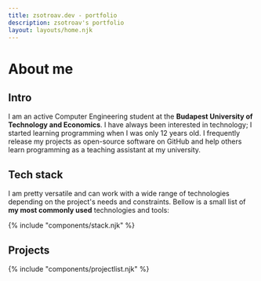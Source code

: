 ```yaml
---
title: zsotroav.dev - portfolio
description: zsotroav's portfolio
layout: layouts/home.njk
---
```


# About me

## Intro

I am an active Computer Engineering student at the **Budapest University of
Technology and Economics**. I have always been interested in technology; I
started learning programming when I was only 12 years old. I frequently release
my projects as open-source software on GitHub and help others learn programming
as a teaching assistant at my university.

## Tech stack

I am pretty versatile and can work with a wide range of technologies depending
on the project's needs and constraints. Bellow is a small list of **my most
commonly used** technologies and tools:

{% include "components/stack.njk" %}

## Projects

{% include "components/projectlist.njk" %}
